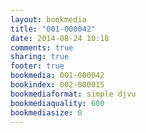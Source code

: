 ```yaml
---
layout: bookmedia
title: "001-000042"
date: 2014-08-24 10:18
comments: true
sharing: true
footer: true
bookmedia: 001-000042
bookindex: 002-000015
bookmediaformat: simple djvu
bookmediaquality: 600
bookmediasize: 0
---
```

